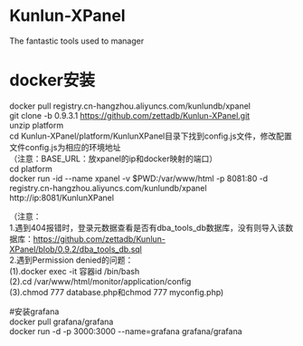# Kunlun-XPanel
The fantastic tools used to manager 
# docker安装  
docker pull registry.cn-hangzhou.aliyuncs.com/kunlundb/xpanel  
git clone -b 0.9.3.1 https://github.com/zettadb/Kunlun-XPanel.git     
unzip platform   
cd Kunlun-XPanel/platform/KunlunXPanel目录下找到config.js文件，修改配置文件config.js为相应的环境地址   
（注意：BASE_URL：放xpanel的ip和docker映射的端口）  
cd platform  
docker run -id --name xpanel -v  $PWD:/var/www/html -p 8081:80  -d registry.cn-hangzhou.aliyuncs.com/kunlundb/xpanel   
http://ip:8081/KunlunXPanel  

（注意：  
1.遇到404报错时，登录元数据查看是否有dba_tools_db数据库，没有则导入该数据库：https://github.com/zettadb/Kunlun-XPanel/blob/0.9.2/dba_tools_db.sql  
2.遇到Permission denied的问题：   
(1).docker exec -it 容器id /bin/bash   
(2).cd /var/www/html/monitor/application/config   
(3).chmod 777 database.php和chmod 777 myconfig.php)  

#安装grafana  
docker pull grafana/grafana  
docker run -d -p 3000:3000 --name=grafana  grafana/grafana  
